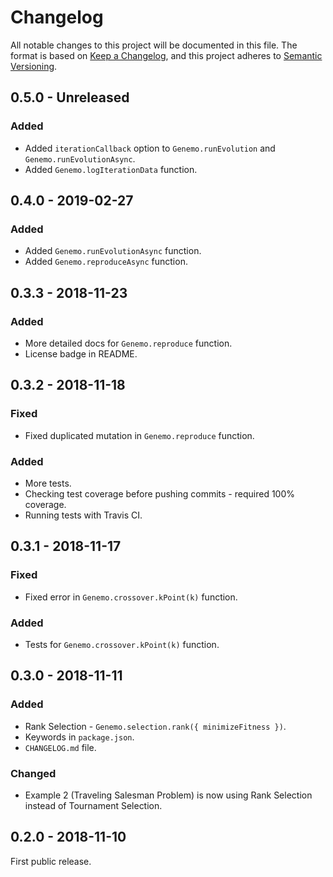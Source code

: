 # Changelog
All notable changes to this project will be documented in this file.
The format is based on [Keep a Changelog](https://keepachangelog.com/en/1.0.0/), and this project adheres to [Semantic Versioning](https://semver.org/spec/v2.0.0.html).

## 0.5.0 - Unreleased
### Added
 - Added `iterationCallback` option to `Genemo.runEvolution` and `Genemo.runEvolutionAsync`.
 - Added `Genemo.logIterationData` function.

## 0.4.0 - 2019-02-27
### Added
 - Added `Genemo.runEvolutionAsync` function.
 - Added `Genemo.reproduceAsync` function.

## 0.3.3 - 2018-11-23
### Added
 - More detailed docs for `Genemo.reproduce` function.
 - License badge in README.

## 0.3.2 - 2018-11-18
### Fixed
 - Fixed duplicated mutation in `Genemo.reproduce` function.

### Added
 - More tests.
 - Checking test coverage before pushing commits - required 100% coverage.
 - Running tests with Travis CI.

## 0.3.1 - 2018-11-17
### Fixed
 - Fixed error in `Genemo.crossover.kPoint(k)` function.

### Added
 - Tests for `Genemo.crossover.kPoint(k)` function.

## 0.3.0 - 2018-11-11
### Added
 - Rank Selection - `Genemo.selection.rank({ minimizeFitness })`.
 - Keywords in `package.json`.
 - `CHANGELOG.md` file.

### Changed
- Example 2 (Traveling Salesman Problem) is now using Rank Selection instead of Tournament Selection.

## 0.2.0 - 2018-11-10
First public release.
